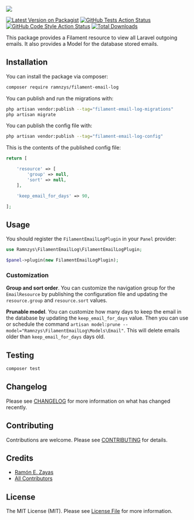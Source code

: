 
![](https://banners.beyondco.de/filament-email-log.png?theme=light&packageManager=composer+require&packageName=ramnzys%2Ffilament-email-log&pattern=autumn&style=style_1&description=Laravel+sent+email+log+on+filament+dashboard&md=1&showWatermark=1&fontSize=100px&images=https%3A%2F%2Flaravel.com%2Fimg%2Flogomark.min.svg)

[![Latest Version on Packagist](https://img.shields.io/packagist/v/ramnzys/filament-email-log.svg?style=flat-square)](https://packagist.org/packages/ramnzys/filament-email-log)
[![GitHub Tests Action Status](https://img.shields.io/github/workflow/status/ramnzys/filament-email-log/run-tests?label=tests)](https://github.com/ramnzys/filament-email-log/actions?query=workflow%3Arun-tests+branch%3Amain)
[![GitHub Code Style Action Status](https://img.shields.io/github/workflow/status/ramnzys/filament-email-log/Check%20&%20fix%20styling?label=code%20style)](https://github.com/ramnzys/filament-email-log/actions?query=workflow%3A"Check+%26+fix+styling"+branch%3Amain)
[![Total Downloads](https://img.shields.io/packagist/dt/ramnzys/filament-email-log.svg?style=flat-square)](https://packagist.org/packages/ramnzys/filament-email-log)

This package provides a Filament resource to view all Laravel outgoing emails. It also provides a Model for the database stored emails.

## Installation

You can install the package via composer:

```bash
composer require ramnzys/filament-email-log
```

You can publish and run the migrations with:

```bash
php artisan vendor:publish --tag="filament-email-log-migrations"
php artisan migrate
```

You can publish the config file with:

```bash
php artisan vendor:publish --tag="filament-email-log-config"
```

This is the contents of the published config file:

```php
return [

    'resource' => [
        'group' => null,
        'sort' => null,
    ],

    'keep_email_for_days' => 90,

];
```

## Usage

You should register the `FilamentEmailLogPlugin` in your `Panel` provider:

```php
use Ramnzys\FilamentEmailLog\FilamentEmailLogPlugin;

$panel->plugin(new FilamentEmailLogPlugin);
```

### Customization

**Group and sort order**. You can customize the navigation group for the `EmailResource` by publishing the configuration file and updating the `resource.group` and `resource.sort` values.

**Prunable model**. You can customize how many days to keep the email in the database by updating the `keep_email_for_days` value. Then you can use or schedule the command `artisan model:prune --model="Ramnzys\FilamentEmailLog\Models\Email"`. This will delete emails older than `keep_email_for_days` days old.
## Testing

```bash
composer test
```

## Changelog

Please see [CHANGELOG](CHANGELOG.md) for more information on what has changed recently.

## Contributing

Contributions are welcome. Please see [CONTRIBUTING](.github/CONTRIBUTING.md) for details.

## Credits

- [Ramón E. Zayas](https://github.com/ramnzys)
- [All Contributors](../../contributors)

## License

The MIT License (MIT). Please see [License File](LICENSE.md) for more information.
